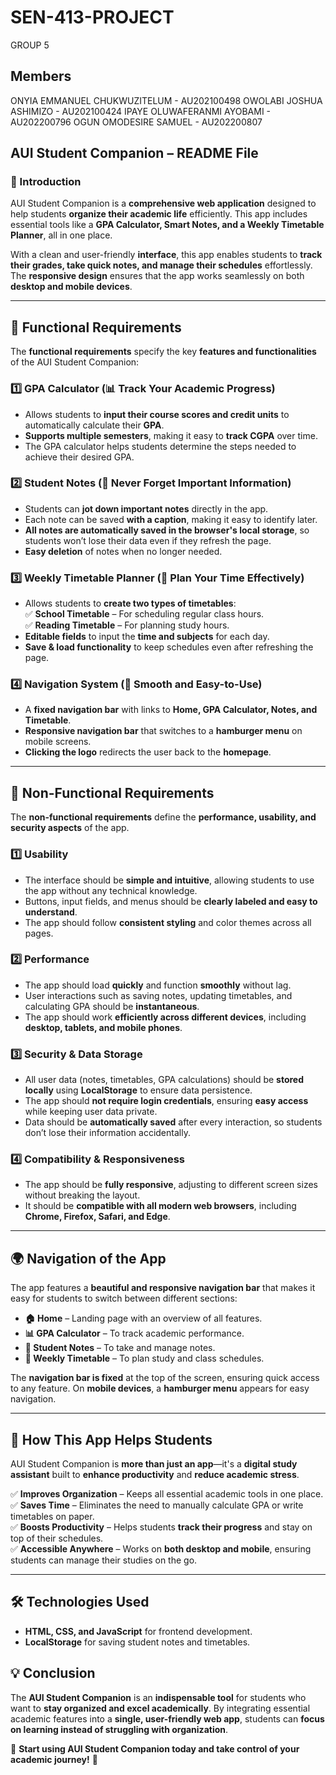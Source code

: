 # SEN-413-PROJECT
GROUP 5
## Members
ONYIA EMMANUEL CHUKWUZITELUM - AU202100498
OWOLABI JOSHUA ASHIMIZO - AU202100424
IPAYE OLUWAFERANMI AYOBAMI - AU202200796
OGUN OMODESIRE SAMUEL - AU202200807


## **AUI Student Companion – README File**  

### **📌 Introduction**  
AUI Student Companion is a **comprehensive web application** designed to help students **organize their academic life** efficiently. This app includes essential tools like a **GPA Calculator, Smart Notes, and a Weekly Timetable Planner**, all in one place.  

With a clean and user-friendly **interface**, this app enables students to **track their grades, take quick notes, and manage their schedules** effortlessly. The **responsive design** ensures that the app works seamlessly on both **desktop and mobile devices**.  

---

## **🎯 Functional Requirements**  
The **functional requirements** specify the key **features and functionalities** of the AUI Student Companion:  

### **1️⃣ GPA Calculator (📊 Track Your Academic Progress)**  
- Allows students to **input their course scores and credit units** to automatically calculate their **GPA**.  
- **Supports multiple semesters**, making it easy to **track CGPA** over time.
- The GPA calculator helps students determine the steps needed to achieve their desired GPA.


### **2️⃣ Student Notes (📝 Never Forget Important Information)**  
- Students can **jot down important notes** directly in the app.  
- Each note can be saved **with a caption**, making it easy to identify later.  
- **All notes are automatically saved in the browser's local storage**, so students won’t lose their data even if they refresh the page.  
- **Easy deletion** of notes when no longer needed.  

### **3️⃣ Weekly Timetable Planner (📖 Plan Your Time Effectively)**  
- Allows students to **create two types of timetables**:  
  ✅ **School Timetable** – For scheduling regular class hours.  
  ✅ **Reading Timetable** – For planning study hours.  
- **Editable fields** to input the **time and subjects** for each day.  
- **Save & load functionality** to keep schedules even after refreshing the page.  


### **4️⃣ Navigation System (🔗 Smooth and Easy-to-Use)**  
- A **fixed navigation bar** with links to **Home, GPA Calculator, Notes, and Timetable**.  
- **Responsive navigation bar** that switches to a **hamburger menu** on mobile screens.  
- **Clicking the logo** redirects the user back to the **homepage**.  

---

## **🔹 Non-Functional Requirements**  
The **non-functional requirements** define the **performance, usability, and security aspects** of the app.  

### **1️⃣ Usability**  
- The interface should be **simple and intuitive**, allowing students to use the app without any technical knowledge.  
- Buttons, input fields, and menus should be **clearly labeled and easy to understand**.  
- The app should follow **consistent styling** and color themes across all pages.  

### **2️⃣ Performance**  
- The app should load **quickly** and function **smoothly** without lag.  
- User interactions such as saving notes, updating timetables, and calculating GPA should be **instantaneous**.  
- The app should work **efficiently across different devices**, including **desktop, tablets, and mobile phones**.  

### **3️⃣ Security & Data Storage**  
- All user data (notes, timetables, GPA calculations) should be **stored locally** using **LocalStorage** to ensure data persistence.  
- The app should **not require login credentials**, ensuring **easy access** while keeping user data private.  
- Data should be **automatically saved** after every interaction, so students don’t lose their information accidentally.  

### **4️⃣ Compatibility & Responsiveness**  
- The app should be **fully responsive**, adjusting to different screen sizes without breaking the layout.  
- It should be **compatible with all modern web browsers**, including **Chrome, Firefox, Safari, and Edge**.  

---

## **🌍 Navigation of the App**  
The app features a **beautiful and responsive navigation bar** that makes it easy for students to switch between different sections:  
- **🏠 Home** – Landing page with an overview of all features.  
- **📊 GPA Calculator** – To track academic performance.  
- **📝 Student Notes** – To take and manage notes.  
- **📅 Weekly Timetable** – To plan study and class schedules.  

The **navigation bar is fixed** at the top of the screen, ensuring quick access to any feature. On **mobile devices**, a **hamburger menu** appears for easy navigation.  

---

## **🎯 How This App Helps Students**  
AUI Student Companion is **more than just an app**—it's a **digital study assistant** built to **enhance productivity** and **reduce academic stress**.  

✅ **Improves Organization** – Keeps all essential academic tools in one place.  
✅ **Saves Time** – Eliminates the need to manually calculate GPA or write timetables on paper.  
✅ **Boosts Productivity** – Helps students **track their progress** and stay on top of their schedules.  
✅ **Accessible Anywhere** – Works on **both desktop and mobile**, ensuring students can manage their studies on the go.  

---

## **🛠 Technologies Used**
- **HTML, CSS, and JavaScript** for frontend development.  
- **LocalStorage** for saving student notes and timetables.  
  



## **💡 Conclusion**  
The **AUI Student Companion** is an **indispensable tool** for students who want to **stay organized and excel academically**. By integrating essential academic features into a **single, user-friendly web app**, students can **focus on learning instead of struggling with organization**.  

🚀 **Start using AUI Student Companion today and take control of your academic journey!** 🚀  

